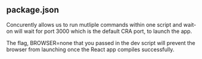 ## package.json

Concurently allows us to run mutliple commands within one script and wait-on will wait for port 3000 which is the default CRA port, to launch the app.

The flag, BROWSER=none that you passed in the dev script will prevent the browser from launching once the React app compiles successfully.

